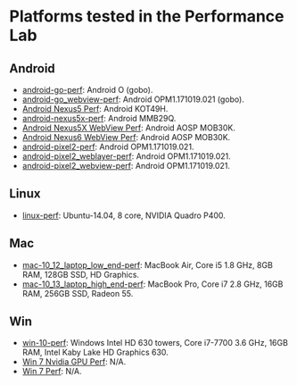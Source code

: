 
[comment]: # (AUTOGENERATED FILE DO NOT EDIT)
[comment]: # (See //tools/perf/generate_perf_data to make changes)

# Platforms tested in the Performance Lab

## Android

 * [android-go-perf](https://ci.chromium.org/p/chrome/builders/ci/android-go-perf): Android O (gobo).
 * [android-go_webview-perf](https://ci.chromium.org/p/chrome/builders/ci/android-go_webview-perf): Android OPM1.171019.021 (gobo).
 * [Android Nexus5 Perf](https://ci.chromium.org/p/chrome/builders/ci/Android%20Nexus5%20Perf): Android KOT49H.
 * [android-nexus5x-perf](https://ci.chromium.org/p/chrome/builders/ci/android-nexus5x-perf): Android MMB29Q.
 * [Android Nexus5X WebView Perf](https://ci.chromium.org/p/chrome/builders/ci/Android%20Nexus5X%20WebView%20Perf): Android AOSP MOB30K.
 * [Android Nexus6 WebView Perf](https://ci.chromium.org/p/chrome/builders/ci/Android%20Nexus6%20WebView%20Perf): Android AOSP MOB30K.
 * [android-pixel2-perf](https://ci.chromium.org/p/chrome/builders/ci/android-pixel2-perf): Android OPM1.171019.021.
 * [android-pixel2_weblayer-perf](https://ci.chromium.org/p/chrome/builders/ci/android-pixel2_weblayer-perf): Android OPM1.171019.021.
 * [android-pixel2_webview-perf](https://ci.chromium.org/p/chrome/builders/ci/android-pixel2_webview-perf): Android OPM1.171019.021.

## Linux

 * [linux-perf](https://ci.chromium.org/p/chrome/builders/ci/linux-perf): Ubuntu-14.04, 8 core, NVIDIA Quadro P400.

## Mac

 * [mac-10_12_laptop_low_end-perf](https://ci.chromium.org/p/chrome/builders/ci/mac-10_12_laptop_low_end-perf): MacBook Air, Core i5 1.8 GHz, 8GB RAM, 128GB SSD, HD Graphics.
 * [mac-10_13_laptop_high_end-perf](https://ci.chromium.org/p/chrome/builders/ci/mac-10_13_laptop_high_end-perf): MacBook Pro, Core i7 2.8 GHz, 16GB RAM, 256GB SSD, Radeon 55.

## Win

 * [win-10-perf](https://ci.chromium.org/p/chrome/builders/ci/win-10-perf): Windows Intel HD 630 towers, Core i7-7700 3.6 GHz, 16GB RAM, Intel Kaby Lake HD Graphics 630.
 * [Win 7 Nvidia GPU Perf](https://ci.chromium.org/p/chrome/builders/ci/Win%207%20Nvidia%20GPU%20Perf): N/A.
 * [Win 7 Perf](https://ci.chromium.org/p/chrome/builders/ci/Win%207%20Perf): N/A.

